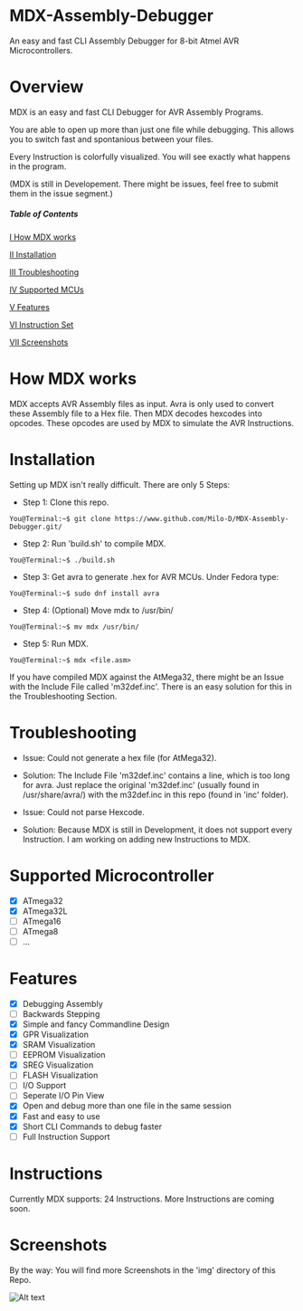 # MDX-Assembly-Debugger
An easy and fast CLI Assembly Debugger for 8-bit Atmel AVR
Microcontrollers.

# Overview
MDX is an easy and fast CLI Debugger for AVR Assembly Programs.

You are able to open up more than just one file while debugging. This
allows you to switch fast and spontanious between your files.

Every Instruction is colorfully visualized. You will see exactly what
happens in the program.

(MDX is still in Developement. There might be issues, feel free to submit them in the issue segment.)

##### Table of Contents
[I How MDX works](#How-MDX-works)

[II Installation](#Installation)

[III Troubleshooting](#Troubleshooting)

[IV Supported MCUs](#Supported-Microcontroller)

[V Features](#How-To)

[VI Instruction Set](#Instructions)

[VII Screenshots](#Screenshots)

# How MDX works
MDX accepts AVR Assembly files as input. Avra is only used to convert these
Assembly file to a Hex file. Then MDX decodes hexcodes into opcodes.
These opcodes are used by MDX to simulate the AVR Instructions.

# Installation
Setting up MDX isn't really difficult. There are only 5 Steps:

- Step 1: Clone this repo.
```console
You@Terminal:~$ git clone https://www.github.com/Milo-D/MDX-Assembly-Debugger.git/
```

- Step 2: Run 'build.sh' to compile MDX.
```console
You@Terminal:~$ ./build.sh
```

- Step 3: Get avra to generate .hex for AVR MCUs. Under Fedora type: 
```console
You@Terminal:~$ sudo dnf install avra
```

- Step 4: (Optional) Move mdx to /usr/bin/
```console
You@Terminal:~$ mv mdx /usr/bin/
```

- Step 5: Run MDX.
```console
You@Terminal:~$ mdx <file.asm>
```

If you have compiled MDX against the AtMega32, there might be an Issue with the
Include File called 'm32def.inc'. There is an easy solution for this in the 
Troubleshooting Section.  

# Troubleshooting

-  Issue: Could not generate a hex file (for AtMega32).

-  Solution: The Include File 'm32def.inc' contains a line, which is too long
   for avra. Just replace the original 'm32def.inc' (usually found in /usr/share/avra/)
   with the m32def.inc in this repo (found in 'inc' folder).

-  Issue: Could not parse Hexcode.

-  Solution: Because MDX is still in Development, it does not support every
   Instruction. I am working on adding new Instructions to MDX. 

# Supported Microcontroller
- [x] ATmega32
- [x] ATmega32L
- [ ] ATmega16
- [ ] ATmega8
- [ ] ...

# Features
- [x] Debugging Assembly
- [ ] Backwards Stepping
- [x] Simple and fancy Commandline Design
- [x] GPR Visualization
- [x] SRAM Visualization
- [ ] EEPROM Visualization
- [x] SREG Visualization
- [ ] FLASH Visualization
- [ ] I/O Support
- [ ] Seperate I/O Pin View
- [x] Open and debug more than one file in the same session
- [x] Fast and easy to use
- [x] Short CLI Commands to debug faster
- [ ] Full Instruction Support

# Instructions
Currently MDX supports: 24 Instructions. More Instructions are coming soon.

# Screenshots

By the way: You will find more Screenshots in the 'img' directory of this Repo.

![Alt text](/img/mdx_debug.png?raw=true)
